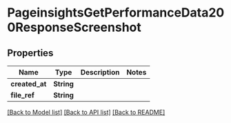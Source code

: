 # PageinsightsGetPerformanceData200ResponseScreenshot

## Properties

Name | Type | Description | Notes
------------ | ------------- | ------------- | -------------
**created_at** | **String** |  | 
**file_ref** | **String** |  | 

[[Back to Model list]](../README.md#documentation-for-models) [[Back to API list]](../README.md#documentation-for-api-endpoints) [[Back to README]](../README.md)


